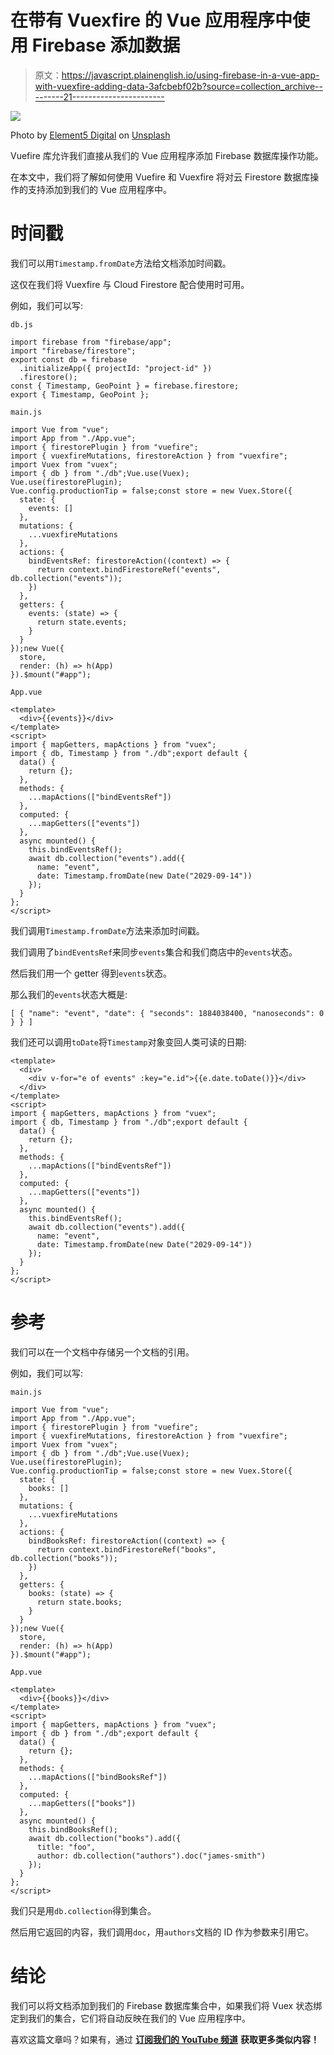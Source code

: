 # 在带有 Vuexfire 的 Vue 应用程序中使用 Firebase 添加数据

> 原文：<https://javascript.plainenglish.io/using-firebase-in-a-vue-app-with-vuexfire-adding-data-3afcbebf02b?source=collection_archive---------21----------------------->

![](img/aab3a01eb06d5eba70f7c5963608c0be.png)

Photo by [Element5 Digital](https://unsplash.com/@element5digital?utm_source=medium&utm_medium=referral) on [Unsplash](https://unsplash.com?utm_source=medium&utm_medium=referral)

Vuefire 库允许我们直接从我们的 Vue 应用程序添加 Firebase 数据库操作功能。

在本文中，我们将了解如何使用 Vuefire 和 Vuexfire 将对云 Firestore 数据库操作的支持添加到我们的 Vue 应用程序中。

# 时间戳

我们可以用`Timestamp.fromDate`方法给文档添加时间戳。

这仅在我们将 Vuexfire 与 Cloud Firestore 配合使用时可用。

例如，我们可以写:

`db.js`

```
import firebase from "firebase/app";
import "firebase/firestore";
export const db = firebase
  .initializeApp({ projectId: "project-id" })
  .firestore();
const { Timestamp, GeoPoint } = firebase.firestore;
export { Timestamp, GeoPoint };
```

`main.js`

```
import Vue from "vue";
import App from "./App.vue";
import { firestorePlugin } from "vuefire";
import { vuexfireMutations, firestoreAction } from "vuexfire";
import Vuex from "vuex";
import { db } from "./db";Vue.use(Vuex);
Vue.use(firestorePlugin);
Vue.config.productionTip = false;const store = new Vuex.Store({
  state: {
    events: []
  },
  mutations: {
    ...vuexfireMutations
  },
  actions: {
    bindEventsRef: firestoreAction((context) => {
      return context.bindFirestoreRef("events", db.collection("events"));
    })
  },
  getters: {
    events: (state) => {
      return state.events;
    }
  }
});new Vue({
  store,
  render: (h) => h(App)
}).$mount("#app");
```

`App.vue`

```
<template>
  <div>{{events}}</div>
</template>
<script>
import { mapGetters, mapActions } from "vuex";
import { db, Timestamp } from "./db";export default {
  data() {
    return {};
  },
  methods: {
    ...mapActions(["bindEventsRef"])
  },
  computed: {
    ...mapGetters(["events"])
  },
  async mounted() {
    this.bindEventsRef();
    await db.collection("events").add({
      name: "event",
      date: Timestamp.fromDate(new Date("2029-09-14"))
    });
  }
};
</script>
```

我们调用`Timestamp.fromDate`方法来添加时间戳。

我们调用了`bindEventsRef`来同步`events`集合和我们商店中的`events`状态。

然后我们用一个 getter 得到`events`状态。

那么我们的`events`状态大概是:

```
[ { "name": "event", "date": { "seconds": 1884038400, "nanoseconds": 0 } } ]
```

我们还可以调用`toDate`将`Timestamp`对象变回人类可读的日期:

```
<template>
  <div>
    <div v-for="e of events" :key="e.id">{{e.date.toDate()}}</div>
  </div>
</template>
<script>
import { mapGetters, mapActions } from "vuex";
import { db, Timestamp } from "./db";export default {
  data() {
    return {};
  },
  methods: {
    ...mapActions(["bindEventsRef"])
  },
  computed: {
    ...mapGetters(["events"])
  },
  async mounted() {
    this.bindEventsRef();
    await db.collection("events").add({
      name: "event",
      date: Timestamp.fromDate(new Date("2029-09-14"))
    });
  }
};
</script>
```

# 参考

我们可以在一个文档中存储另一个文档的引用。

例如，我们可以写:

`main.js`

```
import Vue from "vue";
import App from "./App.vue";
import { firestorePlugin } from "vuefire";
import { vuexfireMutations, firestoreAction } from "vuexfire";
import Vuex from "vuex";
import { db } from "./db";Vue.use(Vuex);
Vue.use(firestorePlugin);
Vue.config.productionTip = false;const store = new Vuex.Store({
  state: {
    books: []
  },
  mutations: {
    ...vuexfireMutations
  },
  actions: {
    bindBooksRef: firestoreAction((context) => {
      return context.bindFirestoreRef("books", db.collection("books"));
    })
  },
  getters: {
    books: (state) => {
      return state.books;
    }
  }
});new Vue({
  store,
  render: (h) => h(App)
}).$mount("#app");
```

`App.vue`

```
<template>
  <div>{{books}}</div>
</template>
<script>
import { mapGetters, mapActions } from "vuex";
import { db } from "./db";export default {
  data() {
    return {};
  },
  methods: {
    ...mapActions(["bindBooksRef"])
  },
  computed: {
    ...mapGetters(["books"])
  },
  async mounted() {
    this.bindBooksRef();
    await db.collection("books").add({
      title: "foo",
      author: db.collection("authors").doc("james-smith")
    });
  }
};
</script>
```

我们只是用`db.collection`得到集合。

然后用它返回的内容，我们调用`doc`，用`authors`文档的 ID 作为参数来引用它。

# 结论

我们可以将文档添加到我们的 Firebase 数据库集合中，如果我们将 Vuex 状态绑定到我们的集合，它们将自动反映在我们的 Vue 应用程序中。

喜欢这篇文章吗？如果有，通过 [**订阅我们的 YouTube 频道**](https://www.youtube.com/channel/UCtipWUghju290NWcn8jhyAw?sub_confirmation=true) **获取更多类似内容！**